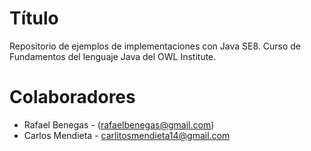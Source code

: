 Título
====
Repositorio de ejemplos de implementaciones con Java SE8. Curso de Fundamentos del lenguaje Java del OWL Institute.

Colaboradores
===
- Rafael Benegas - (rafaelbenegas@gmail.com)
- Carlos Mendieta - <carlitosmendieta14@gmail.com>